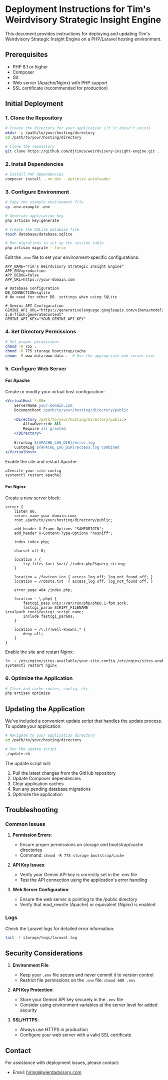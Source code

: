 # Deployment Instructions for Tim's Weirdvisory Strategic Insight Engine

This document provides instructions for deploying and updating Tim's Weirdvisory Strategic Insight Engine on a PHP/Laravel hosting environment.

## Prerequisites

- PHP 8.1 or higher
- Composer
- Git
- Web server (Apache/Nginx) with PHP support
- SSL certificate (recommended for production)

## Initial Deployment

### 1. Clone the Repository

```bash
# Create the directory for your application (if it doesn't exist)
mkdir -p /path/to/your/hosting/directory
cd /path/to/your/hosting/directory

# Clone the repository
git clone https://github.com/djtimca/weirdvisory-insight-engine.git .
```

### 2. Install Dependencies

```bash
# Install PHP dependencies
composer install --no-dev --optimize-autoloader
```

### 3. Configure Environment

```bash
# Copy the example environment file
cp .env.example .env

# Generate application key
php artisan key:generate

# Create the SQLite database file
touch database/database.sqlite

# Run migrations to set up the session table
php artisan migrate --force
```

Edit the `.env` file to set your environment-specific configurations:

```
APP_NAME="Tim's Weirdvisory Strategic Insight Engine"
APP_ENV=production
APP_DEBUG=false
APP_URL=https://your-domain.com

# Database Configuration
DB_CONNECTION=sqlite
# No need for other DB_ settings when using SQLite

# Gemini API Configuration
GEMINI_API_URL="https://generativelanguage.googleapis.com/v1beta/models/gemini-2.0-flash:generateContent"
GEMINI_API_KEY="YOUR_GEMINI_API_KEY"
```

### 4. Set Directory Permissions

```bash
# Set proper permissions
chmod -R 755 .
chmod -R 775 storage bootstrap/cache
chown -R www-data:www-data .  # Use the appropriate web server user
```

### 5. Configure Web Server

#### For Apache

Create or modify your virtual host configuration:

```apache
<VirtualHost *:80>
    ServerName your-domain.com
    DocumentRoot /path/to/your/hosting/directory/public
    
    <Directory /path/to/your/hosting/directory/public>
        AllowOverride All
        Require all granted
    </Directory>
    
    ErrorLog ${APACHE_LOG_DIR}/error.log
    CustomLog ${APACHE_LOG_DIR}/access.log combined
</VirtualHost>
```

Enable the site and restart Apache:

```bash
a2ensite your-site-config
systemctl restart apache2
```

#### For Nginx

Create a new server block:

```nginx
server {
    listen 80;
    server_name your-domain.com;
    root /path/to/your/hosting/directory/public;

    add_header X-Frame-Options "SAMEORIGIN";
    add_header X-Content-Type-Options "nosniff";

    index index.php;

    charset utf-8;

    location / {
        try_files $uri $uri/ /index.php?$query_string;
    }

    location = /favicon.ico { access_log off; log_not_found off; }
    location = /robots.txt  { access_log off; log_not_found off; }

    error_page 404 /index.php;

    location ~ \.php$ {
        fastcgi_pass unix:/var/run/php/php8.1-fpm.sock;
        fastcgi_param SCRIPT_FILENAME $realpath_root$fastcgi_script_name;
        include fastcgi_params;
    }

    location ~ /\.(?!well-known).* {
        deny all;
    }
}
```

Enable the site and restart Nginx:

```bash
ln -s /etc/nginx/sites-available/your-site-config /etc/nginx/sites-enabled/
systemctl restart nginx
```

### 6. Optimize the Application

```bash
# Clear and cache routes, config, etc.
php artisan optimize
```

## Updating the Application

We've included a convenient update script that handles the update process. To update your application:

```bash
# Navigate to your application directory
cd /path/to/your/hosting/directory

# Run the update script
./update.sh
```

The update script will:
1. Pull the latest changes from the GitHub repository
2. Update Composer dependencies
3. Clear application caches
4. Run any pending database migrations
5. Optimize the application

## Troubleshooting

### Common Issues

1. **Permission Errors**:
   - Ensure proper permissions on storage and bootstrap/cache directories
   - Command: `chmod -R 775 storage bootstrap/cache`

2. **API Key Issues**:
   - Verify your Gemini API key is correctly set in the .env file
   - Test the API connection using the application's error handling

3. **Web Server Configuration**:
   - Ensure the web server is pointing to the /public directory
   - Verify that mod_rewrite (Apache) or equivalent (Nginx) is enabled

### Logs

Check the Laravel logs for detailed error information:

```bash
tail -f storage/logs/laravel.log
```

## Security Considerations

1. **Environment File**: 
   - Keep your `.env` file secure and never commit it to version control
   - Restrict file permissions on the `.env` file: `chmod 600 .env`

2. **API Key Protection**:
   - Store your Gemini API key securely in the `.env` file
   - Consider using environment variables at the server level for added security

3. **SSL/HTTPS**:
   - Always use HTTPS in production
   - Configure your web server with a valid SSL certificate

## Contact

For assistance with deployment issues, please contact:
- Email: hiring@wierdadvisory.com
